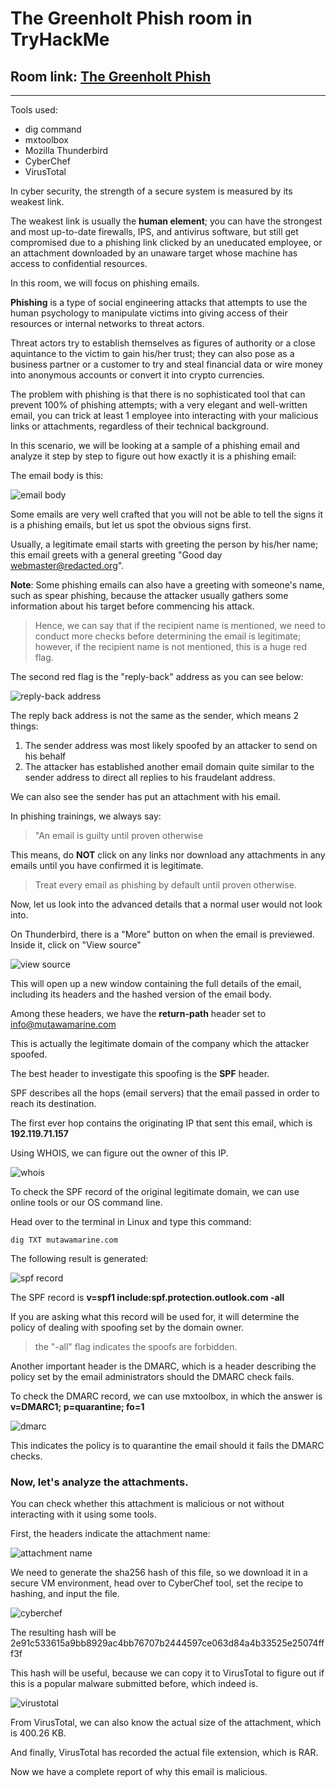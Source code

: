 # The Greenholt Phish room in TryHackMe

## Room link: [The Greenholt Phish](https://tryhackme.com/room/phishingemails5fgjlzxc)

---

Tools used:
- dig command
- mxtoolbox
- Mozilla Thunderbird
- CyberChef
- VirusTotal

In cyber security, the strength of a secure system is measured by its weakest link.

The weakest link is usually the **human element**; you can have the strongest and most up-to-date firewalls, IPS, and antivirus software, but still get compromised due to a phishing link clicked by an 
uneducated employee, or an attachment downloaded by an unaware target whose machine has access to confidential resources.


In this room, we will focus on phishing emails.


**Phishing** is a type of social engineering attacks that attempts to use the human psychology to manipulate victims into giving access of their resources or internal networks to threat actors.

Threat actors try to establish themselves as figures of authority or a close aquintance to the victim to gain his/her trust; they can also pose as a business partner or a customer to try and steal 
financial data or wire money into anonymous accounts or convert it into crypto currencies.

The problem with phishing is that there is no sophisticated tool that can prevent 100% of phishing attempts; with a very elegant and well-written email, you can trick at least 1 employee into 
interacting with your malicious links or attachments, regardless of their technical background.


In this scenario, we will be looking at a sample of a phishing email and analyze it step by step to figure out how exactly it is a phishing email:


The email body is this:

![email body](https://github.com/Aiden971/the-greenholt-phish-writeup/blob/main/Screenshots/email%20body.png)


Some emails are very well crafted that you will not be able to tell the signs it is a phishing emails, but let us spot the obvious signs first.

Usually, a legitimate email starts with greeting the person by his/her name; this email greets with a general greeting "Good day webmaster@redacted.org".

**Note**: Some phishing emails can also have a greeting with someone's name, such as spear phishing, because the attacker usually gathers some information about his target before commencing his 
attack.

> Hence, we can say that if the recipient name is mentioned, we need to conduct more checks before determining the email is legitimate;
however, if the recipient name is not mentioned, this is a huge red flag.



The second red flag is the "reply-back" address as you can see below:

![reply-back address](https://github.com/Aiden971/the-greenholt-phish-writeup/blob/main/Screenshots/replyback.png)

The reply back address is not the same as the sender, which means 2 things:

1. The sender address was most likely spoofed by an attacker to send on his behalf
2. The attacker has established another email domain quite similar to the sender address to direct all replies to his fraudelant address.


We can also see the sender has put an attachment with his email.

In phishing trainings, we always say:
> "An email is guilty until proven otherwise

This means, do **NOT** click on any links nor download any attachments in any emails until you have confirmed it is legitimate.

> Treat every email as phishing by default until proven otherwise.


Now, let us look into the advanced details that a normal user would not look into.


On Thunderbird, there is a "More" button on when the email is previewed.
Inside it, click on "View source"

![view source](https://github.com/Aiden971/the-greenholt-phish-writeup/blob/main/Screenshots/view%20source.png)

This will open up a new window containing the full details of the email, including its headers and the hashed version of the email body.


Among these headers, we have the **return-path** header set to info@mutawamarine.com

This is actually the legitimate domain of the company which the attacker spoofed.

The best header to investigate this spoofing is the **SPF** header.

SPF describes all the hops (email servers) that the email passed in order to reach its destination.

The first ever hop contains the originating IP that sent this email, which is **192.119.71.157**

Using WHOIS, we can figure out the owner of this IP.

![whois](https://github.com/Aiden971/the-greenholt-phish-writeup/blob/main/Screenshots/whois.png)

To check the SPF record of the original legitimate domain, we can use online tools or our OS command line.

Head over to the terminal in Linux and type this command:

```
dig TXT mutawamarine.com
```

The following result is generated:

![spf record](https://github.com/Aiden971/the-greenholt-phish-writeup/blob/main/Screenshots/spf%20record.png)

The SPF record is **v=spf1 include:spf.protection.outlook.com -all**


If you are asking what this record will be used for, it will determine the policy of dealing with spoofing set by the domain owner.

 > the "-all" flag indicates the spoofs are forbidden.

 Another important header is the DMARC, which is a header describing the policy set by the email administrators should the DMARC check fails.

 To check the DMARC record, we can use mxtoolbox, in which the answer is **v=DMARC1; p=quarantine; fo=1**

![dmarc](https://github.com/Aiden971/the-greenholt-phish-writeup/blob/main/Screenshots/dmarc%20record.png)

This indicates the policy is to quarantine the email should it fails the DMARC checks.
<br>

### Now, let's analyze the attachments.

You can check whether this attachment is malicious or not without interacting with it using some tools.

First, the headers indicate the attachment name:

![attachment name](https://github.com/Aiden971/the-greenholt-phish-writeup/blob/main/Screenshots/attachment%20name.png)

We need to generate the sha256 hash of this file, so we download it in a secure VM environment, head over to CyberChef tool, set the recipe to hashing, and input the file.

![cyberchef](https://github.com/Aiden971/the-greenholt-phish-writeup/blob/main/Screenshots/cyberchef.png)

The resulting hash will be 2e91c533615a9bb8929ac4bb76707b2444597ce063d84a4b33525e25074fff3f


This hash will be useful, because we can copy it to VirusTotal to figure out if this is a popular malware submitted before, which indeed is.

![virustotal](https://github.com/Aiden971/the-greenholt-phish-writeup/blob/main/Screenshots/virustotal.png)


From VirusTotal, we can also know the actual size of the attachment, which is 400.26 KB.


And finally, VirusTotal has recorded the actual file extension, which is RAR.



Now we have a complete report of why this email is malicious.
